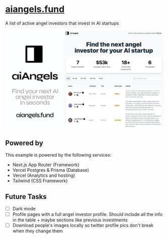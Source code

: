 # [aiangels.fund](https://www.aiangels.fund)

A list of active angel investors that invest in AI startups

[![AI Angels screenshot](./public/og-image.png)](https://aiangels.fund/)

## Powered by

This example is powered by the following services:

- Next.js App Router (Framework)
- Vercel Postgres & Prisma (Database)
- Vercel (Analytics and hosting)
- Tailwind (CSS Framework)

## Future Tasks

- [ ] Dark mode
- [ ] Profile pages with a full angel investor profile. Should include all the info in the table + maybe sections like previous investments
- [ ] Download people's images locally so twitter profile pics don't break when they change them
